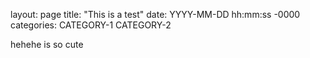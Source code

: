 layout: page
title: "This is a test"
date: YYYY-MM-DD hh:mm:ss -0000
categories: CATEGORY-1 CATEGORY-2

hehehe is so cute
